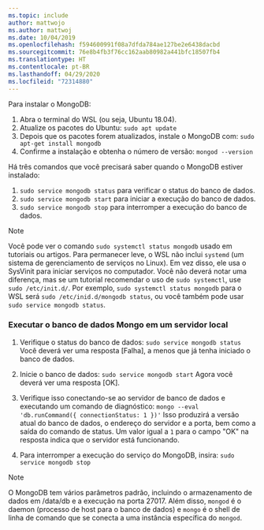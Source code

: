 ```yaml
---
ms.topic: include
author: mattwojo
ms.author: mattwoj
ms.date: 10/04/2019
ms.openlocfilehash: f594600991f08a7dfda784ae127be2e6438dacbd
ms.sourcegitcommit: 76e8b4fb3f76cc162aab80982a441bfc18507fb4
ms.translationtype: HT
ms.contentlocale: pt-BR
ms.lasthandoff: 04/29/2020
ms.locfileid: "72314880"
---
```

Para instalar o MongoDB:

1. Abra o terminal do WSL (ou seja, Ubuntu 18.04).
2. Atualize os pacotes do Ubuntu: `sudo apt update`
3. Depois que os pacotes forem atualizados, instale o MongoDB com: `sudo apt-get install mongodb`
4. Confirme a instalação e obtenha o número de versão: `mongod --version`

Há três comandos que você precisará saber quando o MongoDB estiver instalado:

1. `sudo service mongodb status` para verificar o status do banco de dados.
2. `sudo service mongodb start` para iniciar a execução do banco de dados.
3. `sudo service mongodb stop` para interromper a execução do banco de dados.

> [!NOTE]
> Você pode ver o comando `sudo systemctl status mongodb` usado em tutoriais ou artigos. Para permanecer leve, o WSL não inclui `systemd` (um sistema de gerenciamento de serviços no Linux). Em vez disso, ele usa o SysVinit para iniciar serviços no computador. Você não deverá notar uma diferença, mas se um tutorial recomendar o uso de `sudo systemctl`, use `sudo /etc/init.d/`. Por exemplo, `sudo systemctl status mongodb` para o WSL será `sudo /etc/inid.d/mongodb status`, ou você também pode usar `sudo service mongodb status`.

### <a name="run-your-mongo-database-in-a-local-server"></a>Executar o banco de dados Mongo em um servidor local

1. Verifique o status do banco de dados: `sudo service mongodb status` Você deverá ver uma resposta [Falha], a menos que já tenha iniciado o banco de dados.

2. Inicie o banco de dados: `sudo service mongodb start` Agora você deverá ver uma resposta [OK].

3. Verifique isso conectando-se ao servidor de banco de dados e executando um comando de diagnóstico: `mongo --eval 'db.runCommand({ connectionStatus: 1 })'` Isso produzirá a versão atual do banco de dados, o endereço do servidor e a porta, bem como a saída do comando de status. Um valor igual a `1` para o campo "OK" na resposta indica que o servidor está funcionando.

4. Para interromper a execução do serviço do MongoDB, insira: `sudo service mongodb stop`

> [!NOTE]
> O MongoDB tem vários parâmetros padrão, incluindo o armazenamento de dados em /data/db e a execução na porta 27017. Além disso, `mongod` é o daemon (processo de host para o banco de dados) e `mongo` é o shell de linha de comando que se conecta a uma instância específica do `mongod`.

